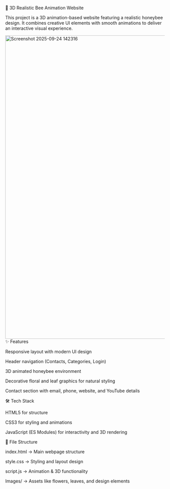 🐝 3D Realistic Bee Animation Website

This project is a 3D animation-based website featuring a realistic honeybee design. It combines creative UI elements with smooth animations to deliver an interactive visual experience.


<img width="1919" height="961" alt="Screenshot 2025-09-24 142316" src="https://github.com/user-attachments/assets/b77e3a4b-ac8e-4d0e-bb6e-91c66895a8be" />
✨ Features

Responsive layout with modern UI design

Header navigation (Contacts, Categories, Login)

3D animated honeybee environment

Decorative floral and leaf graphics for natural styling

Contact section with email, phone, website, and YouTube details

🛠️ Tech Stack

HTML5 for structure

CSS3 for styling and animations

JavaScript (ES Modules) for interactivity and 3D rendering

📂 File Structure

index.html → Main webpage structure

style.css → Styling and layout design

script.js → Animation & 3D functionality

Images/ → Assets like flowers, leaves, and design elements
